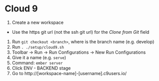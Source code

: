 # Cloud 9

1. Create a new workspace
  - Use the https git url (not the ssh git url) for the *Clone from Git* field
1. Run `git checkout <branch>`, where <branch> is the branch name (e.g. develop)
1. Run `. ./setup/cloud9.sh`
1. Toolbar → Run → Run Configurations → New Run Configurations
  1. Give it a name (e.g. `serve`)
  1. Command: `ember server`
  1. Click ENV
    - BACKEND stage
1. Go to http://[workspace-name]-[username].c9users.io/